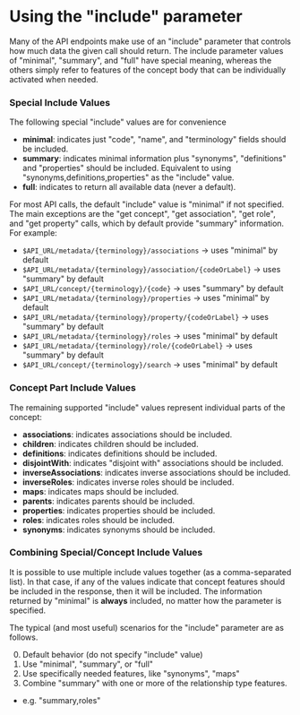 <a name="top" />

Using the "include" parameter
=============================

Many of the API endpoints make use of an "include" parameter that controls
how much data the given call should return. The include parameter values of
"minimal", "summary", and "full" have special meaning, whereas the others simply
refer to features of the concept body that can be individually activated when needed.

### Special Include Values

The following special "include" values are for convenience

 - **minimal**: indicates just "code", "name", and "terminology" fields should be included.
 - **summary**: indicates minimal information plus "synonyms", "definitions" and "properties" should be included. Equivalent to using "synonyms,definitions,properties" as the "include" value. 
 - **full**: indicates to return all available data (never a default).

For most API calls, the default "include" value is "minimal" if not specified. The main exceptions are the "get concept", "get association", "get role", and "get property" calls, which by default provide "summary" information.  For example:

 - `$API_URL/metadata/{terminology}/associations` -> uses "minimal" by default
 - `$API_URL/metadata/{terminology}/association/{codeOrLabel}` -> uses "summary" by default
 - `$API_URL/concept/{terminology}/{code}` -> uses "summary" by default
 - `$API_URL/metadata/{terminology}/properties` -> uses "minimal" by default
 - `$API_URL/metadata/{terminology}/property/{codeOrLabel}` -> uses "summary" by default
 - `$API_URL/metadata/{terminology}/roles` -> uses "minimal" by default
 - `$API_URL/metadata/{terminology}/role/{codeOrLabel}` -> uses "summary" by default
 - `$API_URL/concept/{terminology}/search` -> uses "minimal" by default


### Concept Part Include Values

The remaining supported "include" values represent individual parts of the concept:

 - **associations**: indicates associations should be included.
 - **children**: indicates children should be included.
 - **definitions**: indicates definitions should be included.
 - **disjointWith**: indicates "disjoint with" associations should be included.
 - **inverseAssociations**: indicates inverse associations should be included.
 - **inverseRoles**: indicates inverse roles should be included.
 - **maps**: indicates maps should be included.
 - **parents**: indicates parents should be included.
 - **properties**: indicates properties should be included.
 - **roles**: indicates roles should be included.
 - **synonyms**: indicates synonyms should be included.


### Combining Special/Concept Include Values

It is possible to use multiple include values together (as a comma-separated list).  In that case, if any of the values indicate that concept features should be included in the response, then it will be included.  The information returned by "minimal" is **always** included, no matter how the parameter is specified.

The typical (and most useful) scenarios for the "include" parameter are as follows.

0. Default behavior (do not specify "include" value)
0. Use "minimal", "summary", or "full"
0. Use specifically needed features, like "synonyms", "maps"
0. Combine "summary" with one or more of the relationship type features.  
 - e.g. "summary,roles"


